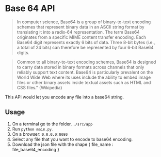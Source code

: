 # Base 64 API

> In computer science, Base64 is a group of binary-to-text encoding schemes that represent binary data in an ASCII string format by translating it into a radix-64 representation. The term Base64 originates from a specific MIME content transfer encoding. Each Base64 digit represents exactly 6 bits of data. Three 8-bit bytes (i.e., a total of 24 bits) can therefore be represented by four 6-bit Base64 digits.

> Common to all binary-to-text encoding schemes, Base64 is designed to carry data stored in binary formats across channels that only reliably support text content. Base64 is particularly prevalent on the World Wide Web where its uses include the ability to embed image files or other binary assets inside textual assets such as HTML and CSS files."
> (Wikipedia)

This API would let you encode any file into a base64 string.

## Usage
1. On a terminal go to the folder, `./src/app` 
2. Run `python main.py`.
3. On a browser: `0.0.0.0:8080`
4. Select any file that you want to encode to base64 encoding.
5. Download the json file with the shape { file_name : file_base64_encoding }